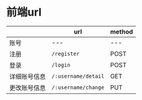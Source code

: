 # 前端url

|              | url                 | method |
| ------------ | ------------------- | ------ |
| 账号         | ---                 | ---    |
| 注册         | `/register`         | POST   |
| 登录         | `/login`            | POST   |
| 详细账号信息 | `/:username/detail` | GET    |
| 更改账号信息 | `/:username/change` | PUT    |

